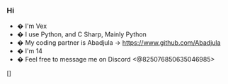 ### Hi

- � I'm Vex
- � I use Python, and C Sharp, Mainly Python
- � My coding partner is Abadjula -> https://www.github.com/Abadjula
- � I'm 14
- � Feel free to message me on Discord <@825076850635046985>

[<img align="left" alt="" width=736x414 scr="https://cdn.discordapp.com/attachments/825093024988004393/874912573345116170/514f93b66b3d4fc2b681d18be233e175.png" />]
